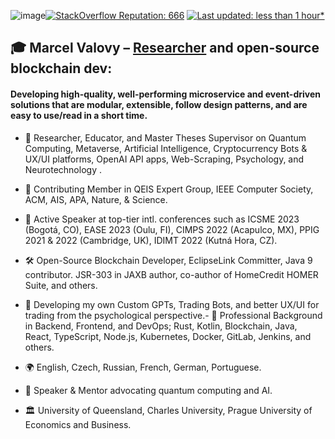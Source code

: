 ![image](https://github.com/marcelv3612/marcelv3612/assets/5183297/f6966c56-0d1b-4367-b8b8-bea1035faf87)[![StackOverflow Reputation: 666](https://img.shields.io/badge/StackOverflow-666-F27F33?logo=stackoverflow)](https://stackoverflow.com/users/3832336/marcelv3612) [![Last updated: less than 1 hour*](https://img.shields.io/badge/last%20updated-less%20than%201%20hour*-green)](https://github.com/marcelv3612/marcelv3612/actions)

## 🎓 Marcel Valovy – [Researcher]([url](https://www.researchgate.net/profile/Marcel-Valovy)) and open-source blockchain dev:

#### Developing high-quality, well-performing microservice and event-driven solutions that are modular, extensible, follow design patterns, and are easy to use/read in a short time.

- 🔭 Researcher, Educator, and Master Theses Supervisor on Quantum Computing, Metaverse, Artificial Intelligence, Cryptocurrency Bots & UX/UI platforms, OpenAI API apps, Web-Scraping, Psychology, and Neurotechnology
.
- 🔬 Contributing Member in QEIS Expert Group, IEEE Computer Society, ACM, AIS, APA, Nature, & Science.
- 📣 Active Speaker at top-tier intl. conferences such as ICSME 2023 (Bogotá, CO), EASE 2023 (Oulu, FI), CIMPS 2022 (Acapulco, MX), PPIG 2021 & 2022 (Cambridge, UK), IDIMT 2022 (Kutná Hora, CZ).

- 🛠 Open-Source Blockchain Developer, EclipseLink Committer, Java 9 contributor. JSR-303 in JAXB author, co-author of HomeCredit HOMER Suite, and others.
- 🙂 Developing my own Custom GPTs, Trading Bots, and better UX/UI for trading from the psychological perspective.- 💼 Professional Background in Backend, Frontend, and DevOps; Rust, Kotlin, Blockchain, Java, React, TypeScript, Node.js, Kubernetes, Docker, GitLab, Jenkins, and others.
- 🌍 English, Czech, Russian, French, German, Portuguese.
- 🎤 Speaker & Mentor advocating quantum computing and AI.
- 🏛 University of Queensland, Charles University, Prague University of Economics and Business.
